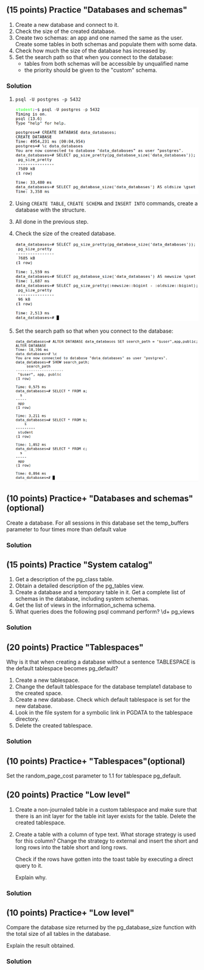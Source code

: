 ## (15 points) Practice "Databases and schemas"

1. Create a new database and connect to it.
2. Check the size of the created database.
3. Create two schemas: an app and one named the same as the user.
Create some tables in both schemas and populate them with some data.
4. Check how much the size of the database has increased by.
5. Set the search path so that when you connect to the database:
    * tables from both schemas will be accessible by unqualified name
    * the priority should be given to the "custom" schema.

### Solution

1. `psql -U postgres -p 5432`

    ![](pictures/hw3-1.png)

2. Using `CREATE TABLE`, `CREATE SCHEMA` and `INSERT INTO` commands, create a database with the structure.

3. All done in the previous step.

4. Check the size of the created database.

    ![](pictures/hw3-2.png)

5. Set the search path so that when you connect to the database:

    ![](pictures/hw3-3.png)

## (10 points) Practice+ "Databases and schemas"(optional)

Create a database. For all sessions in this database set the temp_buffers parameter to four times more than default value

### Solution



## (15 points) Practice "System catalog"

1. Get a description of the pg_class table.
2. Obtain a detailed description of the pg_tables view.
3. Create a database and a temporary table in it. Get a complete list of schemas in the database, including system schemas.
4. Get the list of views in the information_schema schema.
5. What queries does the following psql command perform? \d+ pg_views

### Solution


## (20 points) Practice "Tablespaces"

Why is it that when creating a database without a sentence
TABLESPACE is the default tablespace
becomes pg_default?
1. Create a new tablespace.
2. Change the default tablespace for the database template1 database to the created space.
3. Create a new database. Check which default tablespace is set for the new database.
4. Look in the file system for a symbolic link in PGDATA to the tablespace directory.
5. Delete the created tablespace.


### Solution


## (10 points) Practice+ "Tablespaces"(optional)

Set the random_page_cost parameter to 1.1 for tablespace pg_default.


## (20 points) Practice "Low level"

1. Create a non-journaled table in a custom tablespace and make sure that there is an init layer for the table init layer exists for the table. Delete the created tablespace.
2. Create a table with a column of type text. What storage strategy is used for this column? Change the strategy to external and insert the short and long rows into the table short and long rows.
    
    Check if the rows have gotten into the toast table by executing a direct query to it.
    
    Explain why.


### Solution


## (10 points) Practice+ "Low level"

Compare the database size returned by the pg_database_size function with the total size of all tables in the database.

Explain the result obtained.


### Solution

